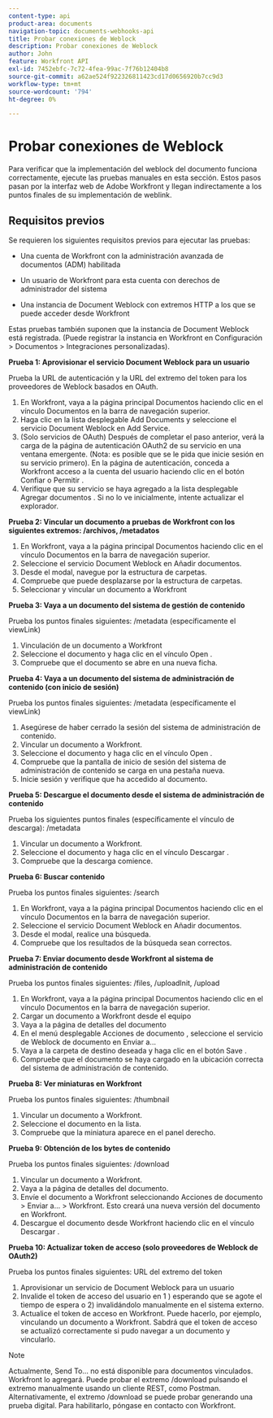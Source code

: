 ```yaml
---
content-type: api
product-area: documents
navigation-topic: documents-webhooks-api
title: Probar conexiones de Weblock
description: Probar conexiones de Weblock
author: John
feature: Workfront API
exl-id: 7452ebfc-7c72-4fea-99ac-7f76b12404b8
source-git-commit: a62ae524f922326811423cd17d0656920b7cc9d3
workflow-type: tm+mt
source-wordcount: '794'
ht-degree: 0%

---
```



# Probar conexiones de Weblock

Para verificar que la implementación del weblock del documento funciona correctamente, ejecute las pruebas manuales en esta sección. Estos pasos pasan por la interfaz web de Adobe Workfront y llegan indirectamente a los puntos finales de su implementación de weblink.

## Requisitos previos

Se requieren los siguientes requisitos previos para ejecutar las pruebas:

* Una cuenta de Workfront con la administración avanzada de documentos (ADM) habilitada

* Un usuario de Workfront para esta cuenta con derechos de administrador del sistema

* Una instancia de Document Weblock con extremos HTTP a los que se puede acceder desde Workfront

Estas pruebas también suponen que la instancia de Document Weblock está registrada. (Puede registrar la instancia en Workfront en Configuración > Documentos > Integraciones personalizadas).

**Prueba 1: Aprovisionar el servicio Document Weblock para un usuario**

Prueba la URL de autenticación y la URL del extremo del token para los proveedores de Weblock basados en OAuth.

1. En Workfront, vaya a la página principal Documentos haciendo clic en el vínculo Documentos en la barra de navegación superior.
1. Haga clic en la lista desplegable Add Documents y seleccione el servicio Document Weblock en Add Service.
1. (Solo servicios de OAuth) Después de completar el paso anterior, verá la carga de la página de autenticación OAuth2 de su servicio en una ventana emergente. (Nota: es posible que se le pida que inicie sesión en su servicio primero). En la página de autenticación, conceda a Workfront acceso a la cuenta del usuario haciendo clic en el botón Confiar o Permitir .
1. Verifique que su servicio se haya agregado a la lista desplegable Agregar documentos . Si no lo ve inicialmente, intente actualizar el explorador.

**Prueba 2: Vincular un documento a pruebas de Workfront con los siguientes extremos: /archivos, /metadatos**

1. En Workfront, vaya a la página principal Documentos haciendo clic en el vínculo Documentos en la barra de navegación superior.
1. Seleccione el servicio Document Weblock en Añadir documentos.
1. Desde el modal, navegue por la estructura de carpetas.
1. Compruebe que puede desplazarse por la estructura de carpetas.
1. Seleccionar y vincular un documento a Workfront

**Prueba 3: Vaya a un documento del sistema de gestión de contenido**

Prueba los puntos finales siguientes: /metadata (específicamente el viewLink)

1. Vinculación de un documento a Workfront
1. Seleccione el documento y haga clic en el vínculo Open .
1. Compruebe que el documento se abre en una nueva ficha.

**Prueba 4: Vaya a un documento del sistema de administración de contenido (con inicio de sesión)**

Prueba los puntos finales siguientes: /metadata (específicamente el viewLink)

1. Asegúrese de haber cerrado la sesión del sistema de administración de contenido.
1. Vincular un documento a Workfront.
1. Seleccione el documento y haga clic en el vínculo Open .
1. Compruebe que la pantalla de inicio de sesión del sistema de administración de contenido se carga en una pestaña nueva.
1. Inicie sesión y verifique que ha accedido al documento.

**Prueba 5: Descargue el documento desde el sistema de administración de contenido**

Prueba los siguientes puntos finales (específicamente el vínculo de descarga): /metadata 

1. Vincular un documento a Workfront.
1. Seleccione el documento y haga clic en el vínculo Descargar .
1. Compruebe que la descarga comience.

**Prueba 6: Buscar contenido**

Prueba los puntos finales siguientes: /search

1. En Workfront, vaya a la página principal Documentos haciendo clic en el vínculo Documentos en la barra de navegación superior.
1. Seleccione el servicio Document Weblock en Añadir documentos.
1. Desde el modal, realice una búsqueda.
1. Compruebe que los resultados de la búsqueda sean correctos.

**Prueba 7: Enviar documento desde Workfront al sistema de administración de contenido**

Prueba los puntos finales siguientes: /files, /uploadInit, /upload

1. En Workfront, vaya a la página principal Documentos haciendo clic en el vínculo Documentos en la barra de navegación superior.
1. Cargar un documento a Workfront desde el equipo
1. Vaya a la página de detalles del documento
1. En el menú desplegable Acciones de documento , seleccione el servicio de Weblock de documento en Enviar a...
1. Vaya a la carpeta de destino deseada y haga clic en el botón Save .
1. Compruebe que el documento se haya cargado en la ubicación correcta del sistema de administración de contenido.

**Prueba 8: Ver miniaturas en Workfront**

Prueba los puntos finales siguientes: /thumbnail

1. Vincular un documento a Workfront.
1. Seleccione el documento en la lista.
1. Compruebe que la miniatura aparece en el panel derecho.

**Prueba 9: Obtención de los bytes de contenido**

Prueba los puntos finales siguientes: /download

1. Vincular un documento a Workfront.
1. Vaya a la página de detalles del documento.
1. Envíe el documento a Workfront seleccionando Acciones de documento > Enviar a... > Workfront. Esto creará una nueva versión del documento en Workfront.
1. Descargue el documento desde Workfront haciendo clic en el vínculo Descargar .

**Prueba 10: Actualizar token de acceso (solo proveedores de Weblock de OAuth2)**

Prueba los puntos finales siguientes: URL del extremo del token

1. Aprovisionar un servicio de Document Weblock para un usuario
1. Invalide el token de acceso del usuario en 1 ) esperando que se agote el tiempo de espera o 2) invalidándolo manualmente en el sistema externo.
1. Actualice el token de acceso en Workfront. Puede hacerlo, por ejemplo, vinculando un documento a Workfront. Sabdrá que el token de acceso se actualizó correctamente si pudo navegar a un documento y vincularlo.

>[!NOTE]
>
>Actualmente, Send To... no está disponible para documentos vinculados. Workfront lo agregará. Puede probar el extremo /download pulsando el extremo manualmente usando un cliente REST, como Postman. Alternativamente, el extremo /download se puede probar generando una prueba digital. Para habilitarlo, póngase en contacto con Workfront.

